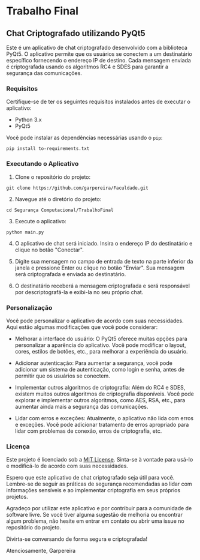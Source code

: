 # Trabalho Final

## Chat Criptografado utilizando PyQt5

Este é um aplicativo de chat criptografado desenvolvido com a biblioteca PyQt5. O aplicativo permite que os usuários se conectem a um destinatário específico fornecendo o endereço IP de destino. Cada mensagem enviada é criptografada usando os algoritmos RC4 e SDES para garantir a segurança das comunicações.

### Requisitos

Certifique-se de ter os seguintes requisitos instalados antes de executar o aplicativo:

- Python 3.x
- PyQt5

Você pode instalar as dependências necessárias usando o `pip`:

```
pip install to-requirements.txt
```

### Executando o Aplicativo

1. Clone o repositório do projeto:

```
git clone https://github.com/garpereira/Faculdade.git
```

2. Navegue até o diretório do projeto:

```
cd Segurança Computacional/TrabalhoFinal
```

3. Execute o aplicativo:

```
python main.py
```

4. O aplicativo de chat será iniciado. Insira o endereço IP do destinatário e clique no botão "Conectar".

5. Digite sua mensagem no campo de entrada de texto na parte inferior da janela e pressione Enter ou clique no botão "Enviar". Sua mensagem será criptografada e enviada ao destinatário.

6. O destinatário receberá a mensagem criptografada e será responsável por descriptografá-la e exibi-la no seu próprio chat.

### Personalização

Você pode personalizar o aplicativo de acordo com suas necessidades. Aqui estão algumas modificações que você pode considerar:

- Melhorar a interface do usuário: O PyQt5 oferece muitas opções para personalizar a aparência do aplicativo. Você pode modificar o layout, cores, estilos de botões, etc., para melhorar a experiência do usuário.

- Adicionar autenticação: Para aumentar a segurança, você pode adicionar um sistema de autenticação, como login e senha, antes de permitir que os usuários se conectem.

- Implementar outros algoritmos de criptografia: Além do RC4 e SDES, existem muitos outros algoritmos de criptografia disponíveis. Você pode explorar e implementar outros algoritmos, como AES, RSA, etc., para aumentar ainda mais a segurança das comunicações.

- Lidar com erros e exceções: Atualmente, o aplicativo não lida com erros e exceções. Você pode adicionar tratamento de erros apropriado para lidar com problemas de conexão, erros de criptografia, etc.

### Licença

Este projeto é licenciado sob a [MIT License](https://opensource.org/licenses/MIT). Sinta-se à vontade para usá-lo e modificá-lo de acordo com suas necessidades.

Espero que este aplicativo de chat criptografado seja útil para você. Lembre-se de seguir as práticas de segurança recomendadas ao lidar com informações sensíveis e ao implementar criptografia em seus próprios projetos.

Agradeço por utilizar este aplicativo e por contribuir para a comunidade de software livre. Se você tiver alguma sugestão de melhoria ou encontrar algum problema, não hesite em entrar em contato ou abrir uma issue no repositório do projeto.

Divirta-se conversando de forma segura e criptografada!

Atenciosamente,
Garpereira
